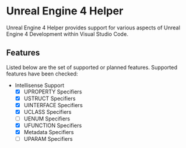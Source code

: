 # Unreal Engine 4 Helper

Unreal Engine 4 Helper provides support for various aspects of Unreal Engine 4 Development within Visual Studio Code.

## Features

Listed below are the set of supported or planned features. Supported features have been checked:

- Intellisense Support
    - [x] UPROPERTY Specifiers
    - [x] USTRUCT Specifiers
    - [x] UINTERFACE Specifiers
    - [x] UCLASS Specifiers
    - [ ] UENUM Specifiers
    - [x] UFUNCTION Specifiers
    - [x] Metadata Specifiers
    - [ ] UPARAM Specifiers
